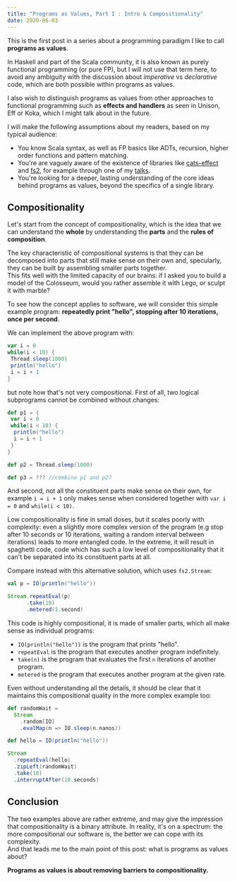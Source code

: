 ```yaml
---
title: "Programs as Values, Part I : Intro & Compositionality"
date: 2020-06-03
---
```



This is the first post in a series about a programming paradigm I like
to call __programs as values__.

In Haskell and part of the Scala community, it is also known as purely
functional programming (or pure FP), but I will not use that term
here, to avoid any ambiguity with the discussion about _imperative_ vs
_declarative_ code, which are both possible within programs as values.

I also wish to distinguish programs as values from other approaches to
functional programming such as __effects and handlers__ as seen in
Unison, Eff or Koka, which I might talk about in the future.

I will make the following assumptions about my readers, based on my
typical audience:

- You know Scala syntax, as well as FP basics like ADTs, recursion,
  higher order functions and pattern matching.
- You're are vaguely aware of the existence of libraries like
  [cats-effect](https://github.com/typelevel/cats-effect) and
  [fs2](https://github.com/functional-streams-for-scala/fs2), for
  example through one of my [talks](https://systemfw.org/talks).
- You're looking for a deeper, lasting understanding of the core ideas
  behind programs as values, beyond the specifics of a single library.


## Compositionality

Let's start from the concept of compositionality, which is the idea
that we can understand the __whole__ by understanding the __parts__
and the __rules of composition__.

The key characteristic of compositional systems is that they can be
decomposed into parts that still make sense on their own and,
specularly, they can be built by assembling smaller parts together.  
This fits well with the limited capacity of our brains: if I asked you
to build a model of the Colosseum, would you rather assemble it with
Lego, or sculpt it with marble?

To see how the concept applies to software, we will consider this
simple example program: __repeatedly print "hello", stopping after 10
iterations, once per second__.

We can implement the above program with:

```scala
var i = 0
while(i < 10) {
 Thread.sleep(1000)
 println("hello")
 i = i + 1
}
```

but note how that's not very compositional. First of all, two logical
subprograms cannot be combined without changes:

```scala
def p1 = {
 var i = 0
 while(i < 10) {
  println("hello")
  i = i + 1
 }
}

def p2 = Thread.sleep(1000)

def p3 = ??? //combine p1 and p2?
```
And second, not all the constituent parts make sense on their own, for
example `i = i + 1` only makes sense when considered together with
`var i = 0` and `while(i < 10)`.

Low compositionality is fine in small doses, but it scales poorly with
complexity: even a slightly more complex version of the program (e.g
stop after 10 seconds or 10 iterations, waiting a random interval
between iterations) leads to more entangled code.
In the extreme, it will result in spaghetti code, code which has such
a low level of compositionality that it can't be separated into its
constituent parts at all.

Compare instead with this alternative solution, which uses
`fs2.Stream`:

```scala
val p = IO(println("hello"))

Stream.repeatEval(p)
      .take(10)
      .metered(1.second)
```

This code is highly compositional, it is made of smaller parts, which
all make sense as individual programs:

- `IO(println("hello"))` is the program that prints "hello".
- `repeatEval` is the program that executes another program
  indefinitely.
- `take(n)` is the program that evaluates the first `n` iterations of
  another program.
- `metered` is the program that executes another program at the given
  rate.

Even without understanding all the details, it should be clear that it
maintains this compositional quality in the more complex example too:

```scala
def randomWait =
  Stream
    .random[IO]
    .evalMap(n => IO.sleep(n.nanos))

def hello = IO(println("hello"))

Stream
  .repeatEval(hello)
  .zipLeft(randomWait)
  .take(10)
  .interruptAfter(10.seconds)
```

## Conclusion

The two examples above are rather extreme, and may give the impression
that compositionality is a binary attribute. In reality, it's on a
spectrum: the more compositional our software is, the better we can
cope with its complexity.   
And that leads me to the main point of this post: what is programs as
values about?

__Programs as values is about removing barriers to compositionality.__
